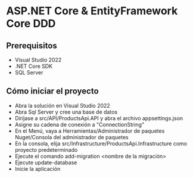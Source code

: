 
# ASP.NET Core & EntityFramework Core DDD

## Prerequisitos

* Visual Studio 2022
* .NET Core SDK
* SQL Server

## Cómo iniciar el proyecto

* Abra la solución en Visual Studio 2022
* Abra Sql Server y cree una base de datos
* Diríjase a src/API/ProductsApi.API y abra el archivo appsettings.json
* Asigne su cadena de conexión a "ConnectionString"
* En el Menú, vaya a Herramientas/Administrador de paquetes Nuget/Consola del administrador de paquetes
* En la consola, elija src/Infrastructure/ProductsApi.Infrastructure como proyecto predeterminado
* Ejecute el comando add-migration <nombre de la migración>
* Ejecute update-database
* Inicie la aplicación
